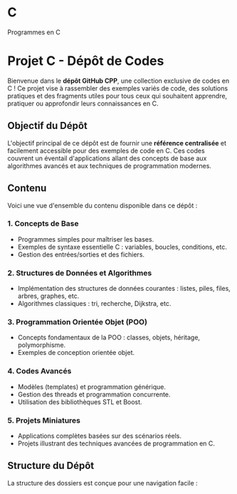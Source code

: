 # C
Programmes en C
# Projet C - Dépôt de Codes

Bienvenue dans le **dépôt GitHub CPP**, une collection exclusive de codes en C ! Ce projet vise à rassembler des exemples variés de code, des solutions pratiques et des fragments utiles pour tous ceux qui souhaitent apprendre, pratiquer ou approfondir leurs connaissances en C.

## Objectif du Dépôt

L'objectif principal de ce dépôt est de fournir une **référence centralisée** et facilement accessible pour des exemples de code en C. Ces codes couvrent un éventail d'applications allant des concepts de base aux algorithmes avancés et aux techniques de programmation modernes.

## Contenu

Voici une vue d'ensemble du contenu disponible dans ce dépôt :

### 1. Concepts de Base
- Programmes simples pour maîtriser les bases.
- Exemples de syntaxe essentielle C : variables, boucles, conditions, etc.
- Gestion des entrées/sorties et des fichiers.

### 2. Structures de Données et Algorithmes
- Implémentation des structures de données courantes : listes, piles, files, arbres, graphes, etc.
- Algorithmes classiques : tri, recherche, Dijkstra, etc.

### 3. Programmation Orientée Objet (POO)
- Concepts fondamentaux de la POO : classes, objets, héritage, polymorphisme.
- Exemples de conception orientée objet.

### 4. Codes Avancés
- Modèles (templates) et programmation générique.
- Gestion des threads et programmation concurrente.
- Utilisation des bibliothèques STL et Boost.

### 5. Projets Miniatures
- Applications complètes basées sur des scénarios réels.
- Projets illustrant des techniques avancées de programmation en C.

## Structure du Dépôt

La structure des dossiers est conçue pour une navigation facile :